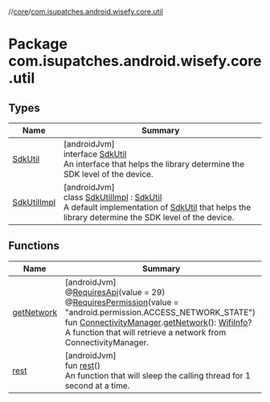 //[core](../../index.md)/[com.isupatches.android.wisefy.core.util](index.md)

# Package com.isupatches.android.wisefy.core.util

## Types

| Name | Summary |
|---|---|
| [SdkUtil](-sdk-util/index.md) | [androidJvm]<br>interface [SdkUtil](-sdk-util/index.md)<br>An interface that helps the library determine the SDK level of the device. |
| [SdkUtilImpl](-sdk-util-impl/index.md) | [androidJvm]<br>class [SdkUtilImpl](-sdk-util-impl/index.md) : [SdkUtil](-sdk-util/index.md)<br>A default implementation of [SdkUtil](-sdk-util/index.md) that helps the library determine the SDK level of the device. |

## Functions

| Name | Summary |
|---|---|
| [getNetwork](get-network.md) | [androidJvm]<br>@[RequiresApi](https://developer.android.com/reference/kotlin/androidx/annotation/RequiresApi.html)(value = 29)<br>@[RequiresPermission](https://developer.android.com/reference/kotlin/androidx/annotation/RequiresPermission.html)(value = &quot;android.permission.ACCESS_NETWORK_STATE&quot;)<br>fun [ConnectivityManager](https://developer.android.com/reference/kotlin/android/net/ConnectivityManager.html).[getNetwork](get-network.md)(): [WifiInfo](https://developer.android.com/reference/kotlin/android/net/wifi/WifiInfo.html)?<br>A function that will retrieve a network from ConnectivityManager. |
| [rest](rest.md) | [androidJvm]<br>fun [rest](rest.md)()<br>An function that will sleep the calling thread for 1 second at a time. |
